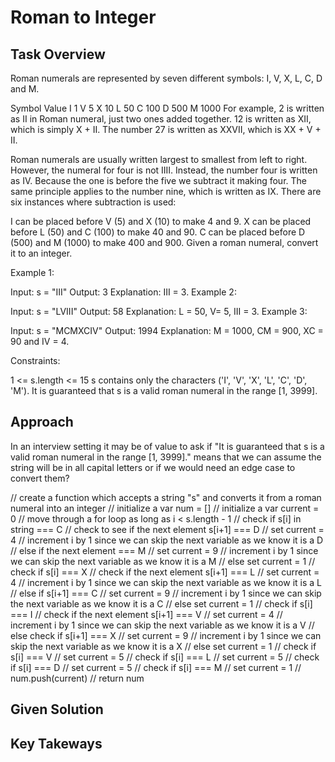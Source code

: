 # Roman to Integer

## Task Overview
Roman numerals are represented by seven different symbols: I, V, X, L, C, D and M.

Symbol       Value
I             1
V             5
X             10
L             50
C             100
D             500
M             1000
For example, 2 is written as II in Roman numeral, just two ones added together. 12 is written as XII, which is simply X + II. The number 27 is written as XXVII, which is XX + V + II.

Roman numerals are usually written largest to smallest from left to right. However, the numeral for four is not IIII. Instead, the number four is written as IV. Because the one is before the five we subtract it making four. The same principle applies to the number nine, which is written as IX. There are six instances where subtraction is used:

I can be placed before V (5) and X (10) to make 4 and 9. 
X can be placed before L (50) and C (100) to make 40 and 90. 
C can be placed before D (500) and M (1000) to make 400 and 900.
Given a roman numeral, convert it to an integer.

 

Example 1:

Input: s = "III"
Output: 3
Explanation: III = 3.
Example 2:

Input: s = "LVIII"
Output: 58
Explanation: L = 50, V= 5, III = 3.
Example 3:

Input: s = "MCMXCIV"
Output: 1994
Explanation: M = 1000, CM = 900, XC = 90 and IV = 4.
 

Constraints:

1 <= s.length <= 15
s contains only the characters ('I', 'V', 'X', 'L', 'C', 'D', 'M').
It is guaranteed that s is a valid roman numeral in the range [1, 3999].

## Approach

In an interview setting it may be of value to ask if "It is guaranteed that s is a valid roman numeral in the range [1, 3999]." means that we can assume the string will be in all capital letters or if we would need an edge case to convert them?

// create a function which accepts a string "s" and converts it from a roman numeral into an integer
    // initialize a var num = []
    // initialize a var current = 0
    // move through a for loop as long as i < s.length - 1
        // check if s[i] in string  === C
            // check to see if the next element s[i+1] === D
                // set current = 4
                // increment i by 1 since we can skip the next variable as we know it is a D
            // else if the next element === M
                // set current = 9
                // increment i by 1 since we can skip the next variable as we know it is a M
            // else set current = 1
        // check if s[i] === X
            // check if the next element s[i+1] === L
                // set current = 4
                // increment i by 1 since we can skip the next variable as we know it is a L
            // else if s[i+1] === C
                // set current = 9
                // increment i by 1 since we can skip the next variable as we know it is a C
            // else set current = 1
        // check if s[i] === I
            // check if the next element s[i+1] === V
                // set current = 4
                // increment i by 1 since we can skip the next variable as we know it is a V
            // else check if s[i+1] === X
                // set current = 9
                // increment i by 1 since we can skip the next variable as we know it is a X
            // else set current = 1
        // check if s[i] === V
            // set current = 5
        // check if s[i] === L
            // set current = 5
        // check if s[i] === D
            // set current = 5
        // check if s[i] === M
            // set current = 1
        // num.push(current)
    // return num
    
## Given Solution

## Key Takeways
